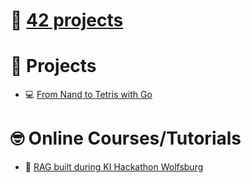 # 📂 [42 projects](https://github.com/Keisn1/Keisn1/tree/main/42_projects)

# 📁 Projects

- 💻 [From Nand to Tetris with
  Go](https://github.com/Keisn1/nand-to-tetris-in-go)

# 🤓 Online Courses/Tutorials

- 🤖 [RAG built during KI Hackathon
  Wolfsburg](https://github.com/Keisn1/buergerservice-rag-hackathon)
